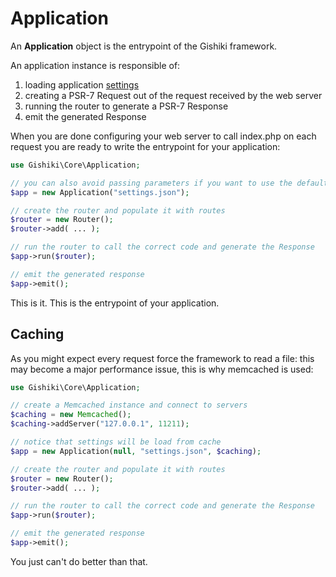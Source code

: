 # Application
An __Application__ object is the entrypoint of the Gishiki framework.

An application instance is responsible of:
   1. loading application [settings](configuration.md)
   1. creating a PSR-7 Request out of the request received by the web server
   1. running the router to generate a PSR-7 Response
   1. emit the generated Response
   
When you are done configuring your web server to call index.php on each request you are
ready to write the entrypoint for your application:

```php
use Gishiki\Core\Application;

// you can also avoid passing parameters if you want to use the default configuration file (settings.json)
$app = new Application("settings.json");

// create the router and populate it with routes
$router = new Router();
$router->add( ... );

// run the router to call the correct code and generate the Response
$app->run($router);

// emit the generated response
$app->emit();
```

This is it. This is the entrypoint of your application.

## Caching
As you might expect every request force the framework to read a file: this may become
a major performance issue, this is why memcached is used:

```php
use Gishiki\Core\Application;

// create a Memcached instance and connect to servers
$caching = new Memcached();
$caching->addServer("127.0.0.1", 11211);

// notice that settings will be load from cache
$app = new Application(null, "settings.json", $caching);

// create the router and populate it with routes
$router = new Router();
$router->add( ... );

// run the router to call the correct code and generate the Response
$app->run($router);

// emit the generated response
$app->emit();
```

You just can't do better than that.
